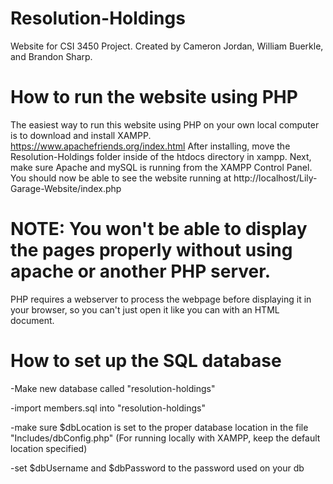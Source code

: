 # Resolution-Holdings
Website for CSI 3450 Project.
Created by Cameron Jordan, William Buerkle, and Brandon Sharp.

# How to run the website using PHP
The easiest way to run this website using PHP on your own local computer is to download and install XAMPP.
https://www.apachefriends.org/index.html
After installing, move the Resolution-Holdings folder inside of the htdocs directory in xampp.
Next, make sure Apache and mySQL is running from the XAMPP Control Panel.
You should now be able to see the website running at http://localhost/Lily-Garage-Website/index.php

# NOTE: You won't be able to display the pages properly without using apache or another PHP server.
PHP requires a webserver to process the webpage before displaying it in your browser, so you can't just open it like you can with an HTML document.

# How to set up the SQL database
-Make new database called "resolution-holdings"

-import members.sql into "resolution-holdings"

-make sure $dbLocation is set to the proper database location in the file "Includes/dbConfig.php"
(For running locally with XAMPP, keep the default location specified)

-set $dbUsername and $dbPassword to the password used on your db
